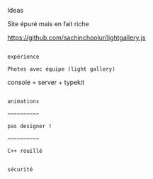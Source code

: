 Ideas

Site épuré mais en fait riche

https://github.com/sachinchoolur/lightgallery.js

~~~~~~~~~~~~~~~~~~

expérience

Photes avec équipe (light gallery)

~~~~~~~~~~~~~~~~~~

console = server + typekit

~~~~~~~~~~~~~~~~~

animations

~~~~~~~~~~

pas designer !

~~~~~~~~~~

C++ rouillé


sécurité

